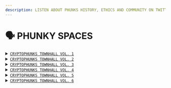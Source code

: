 ```yaml
---
description: LISTEN ABOUT PHUNKS HISTORY, ETHICS AND COMMUNITY ON TWITTER
---
```


# 🗣 PHUNKY SPACES

<details>

<summary><code></code><a href="https://twitter.com/i/spaces/1eaKbrXLayBKX"><code>CRYPTOPHUNKS TOWNHALL VOL. 1</code></a><code></code></summary>

[https://twitter.com/i/spaces/1eaKbrXLayBKX](https://twitter.com/i/spaces/1eaKbrXLayBKX)

</details>

<details>

<summary><code></code><a href="https://twitter.com/i/spaces/1zqKVPVjAwaJB"><code>CRYPTOPHUNKS TOWNHALL VOL. 2</code></a><code></code></summary>

[https://twitter.com/i/spaces/1zqKVPVjAwaJB](https://twitter.com/i/spaces/1zqKVPVjAwaJB)

</details>

<details>

<summary><code></code><a href="https://twitter.com/i/spaces/1lDGLnmAPDkxm"><code>CRYPTOPHUNKS TOWNHALL VOL. 3</code></a><code></code></summary>

[https://twitter.com/i/spaces/1lDGLnmAPDkxm](https://twitter.com/i/spaces/1lDGLnmAPDkxm)

</details>

<details>

<summary><code></code><a href="https://twitter.com/i/spaces/1nAJErMqoPnxL"><code>CRYPTOPHUNKS TOWNHALL VOL. 4</code></a><code></code></summary>

[https://twitter.com/i/spaces/1nAJErMqoPnxL](https://twitter.com/i/spaces/1nAJErMqoPnxL)

</details>

<details>

<summary><code></code><a href="https://twitter.com/i/spaces/1MnxnpaZlpNGO?s=20"><code>CRYPTOPHUNKS TOWNHALL VOL. 5</code></a><code></code></summary>

[https://twitter.com/i/spaces/1MnxnpaZlpNGO](https://twitter.com/i/spaces/1MnxnpaZlpNGO?s=20)

</details>

<details>

<summary><code></code><a href="https://twitter.com/i/spaces/1PlKQpYokMkxE"><code>CRYPTOPHUNKS TOWNHALL VOL. 6</code> </a></summary>

[https://twitter.com/i/spaces/1PlKQpYokMkxE](https://twitter.com/i/spaces/1PlKQpYokMkxE?s=20)

</details>
